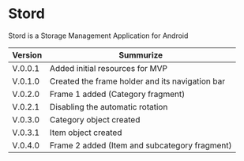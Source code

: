 # Stord
Stord is a Storage Management Application for Android


|Version| Summurize|
|-------|-------|
|V.0.0.1 | Added initial resources for MVP|
|V.0.1.0 | Created the frame holder and its navigation bar|
|V.0.2.0 | Frame 1 added (Category fragment)|
|V.0.2.1 | Disabling the automatic rotation|
|V.0.3.0 | Category object created|
|V.0.3.1 | Item object created|
|V.0.4.0 | Frame 2 added (Item and subcategory fragment)|
